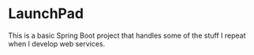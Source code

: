 # LaunchPad

This is a basic Spring Boot project that handles some of the stuff I repeat when I develop web services.


